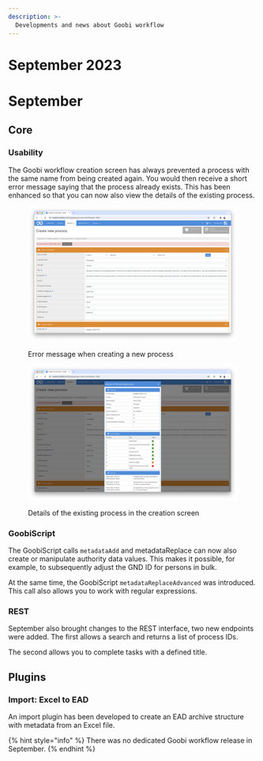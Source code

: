 ```yaml
---
description: >-
  Developments and news about Goobi workflow
---
```


# September 2023

# September

## Core

### Usability

The Goobi workflow creation screen has always prevented a process with the same name from being created again. You would then receive a short error message saying that the process already exists. This has been enhanced so that you can now also view the details of the existing process.

<figure><img src="23.09_EN_create_process-1.png" alt=""><figcaption><p>Error message when creating a new process</p></figcaption></figure>

<figure><img src="23.09_EN_create_process-2.png" alt=""><figcaption><p>Details of the existing process in the creation screen</p></figcaption></figure>

### GoobiScript

The GoobiScript calls `metadataAdd` and metadataReplace can now also create or manipulate authority data values. This makes it possible, for example, to subsequently adjust the GND ID for persons in bulk.

At the same time, the GoobiScript `metadataReplaceAdvanced` was introduced. This call also allows you to work with regular expressions.

### REST

September also brought changes to the REST interface, two new endpoints were added. The first allows a search and returns a list of process IDs.

The second allows you to complete tasks with a defined title.

## Plugins

### Import: Excel to EAD

An import plugin has been developed to create an EAD archive structure with metadata from an Excel file.

{% hint style="info" %}
There was no dedicated Goobi workflow release in September.
{% endhint %}
